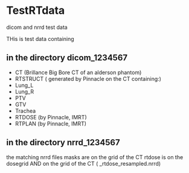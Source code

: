 # TestRTdata
 dicom and nrrd test data

THis is test data containing

## in the directory dicom_1234567

- CT (Brillance Big Bore CT of an alderson phantom)
- RTSTRUCT ( generated by Pinnacle on the CT containing:)
- Lung_L
- Lung_R
- PTV
- GTV
- Trachea
- RTDOSE (by Pinnacle, IMRT)
- RTPLAN (by Pinnacle, IMRT)

## in the directory nrrd_1234567

the matching nrrd files
masks are on the grid of the CT
rtdose is on the dosegrid AND on the grid of the CT ( _rtdose_resampled.nrrd)
    
